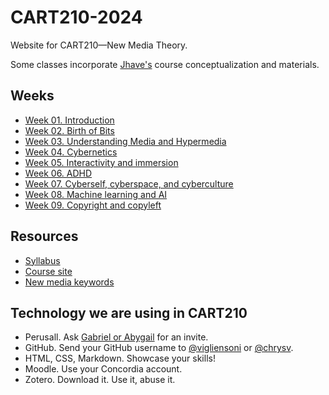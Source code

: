 # CART210-2024
Website for CART210—New Media Theory. 

Some classes incorporate [Jhave's](https://glia.ca/) course conceptualization and materials.

## Weeks
- [Week 01. Introduction](https://concordia-dcart.github.io/CART210/slides/C1)
- [Week 02. Birth of Bits](https://concordia-dcart.github.io/CART210/slides/C2)
- [Week 03. Understanding Media and Hypermedia](https://concordia-dcart.github.io/CART210/slides/C3)
- [Week 04. Cybernetics](https://concordia-dcart.github.io/CART210/slides/C4)
- [Week 05. Interactivity and immersion](https://concordia-dcart.github.io/CART210/slides/C5)
- [Week 06. ADHD](https://concordia-dcart.github.io/CART210/slides/C6)
- [Week 07. Cyberself, cyberspace, and cyberculture](https://concordia-dcart.github.io/CART210/slides/C7)
- [Week 08. Machine learning and AI](https://concordia-dcart.github.io/CART210/slides/C8)
- [Week 09. Copyright and copyleft](https://concordia-dcart.github.io/CART210/slides/C9)

## Resources
- [Syllabus](https://drive.google.com/file/d/1mVuc5ju5wPMxznzoD3oP9OuVtBPZbLZF/view?usp=drive_link)
- [Course site](https://concordia-dcart.github.io/CART210/)
- [New media keywords](https://github.com/concordia-dcart/CART210-glossary/blob/main/glossary.md)



## Technology we are using in CART210
<!-- - Discord. Ask [Gabriel](mailto:gabriel.vigliensoni@concordia.ca) or [Chrys](mailto:chrys.vilvang@concordia.ca) for an invite to the CART server. -->
- Perusall. Ask [Gabriel or Abygail](mailto:cart210nmt@liveconcordia.onmicrosoft.com) for an invite.
- GitHub. Send your GitHub username to [@vigliensoni](https://github.com/vigliensoni) or [@chrysv](https://github.com/chrysv).
- HTML, CSS, Markdown. Showcase your skills!
- Moodle. Use your Concordia account.
- Zotero. Download it. Use it, abuse it.
